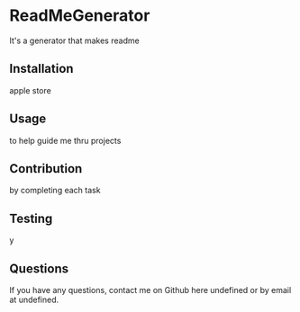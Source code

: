 # ReadMeGenerator

It's a generator that makes readme

## Installation

apple store

## Usage

to help guide me thru projects

## Contribution

by completing each task

## Testing

y

## Questions

If you have any questions, contact me on Github here undefined or by email at undefined.

